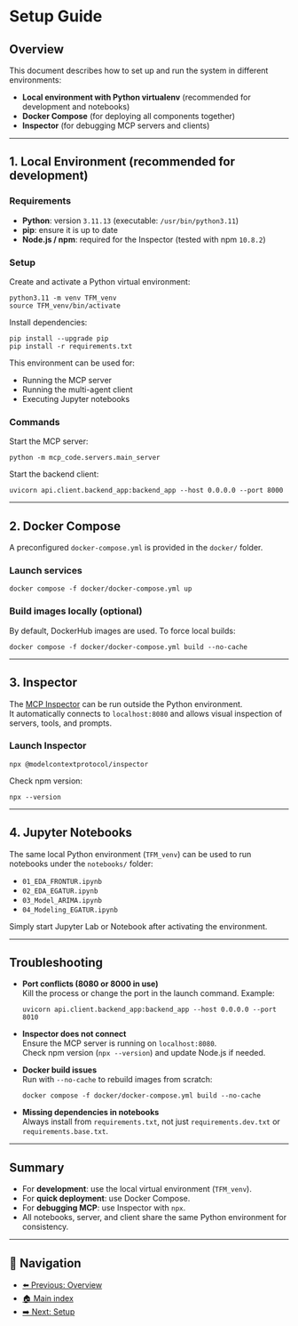 # Setup Guide

## Overview

This document describes how to set up and run the system in different environments:
- **Local environment with Python virtualenv** (recommended for development and notebooks)
- **Docker Compose** (for deploying all components together)
- **Inspector** (for debugging MCP servers and clients)

---

## 1. Local Environment (recommended for development)

### Requirements
- **Python**: version `3.11.13` (executable: `/usr/bin/python3.11`)
- **pip**: ensure it is up to date
- **Node.js / npm**: required for the Inspector (tested with npm `10.8.2`)

### Setup
Create and activate a Python virtual environment:
```
python3.11 -m venv TFM_venv
source TFM_venv/bin/activate
```

Install dependencies:
```
pip install --upgrade pip
pip install -r requirements.txt
```

This environment can be used for:
- Running the MCP server
- Running the multi-agent client
- Executing Jupyter notebooks

### Commands

Start the MCP server:
```
python -m mcp_code.servers.main_server
```

Start the backend client:
```
uvicorn api.client.backend_app:backend_app --host 0.0.0.0 --port 8000
```

---

## 2. Docker Compose

A preconfigured `docker-compose.yml` is provided in the `docker/` folder.

### Launch services
```
docker compose -f docker/docker-compose.yml up
```

### Build images locally (optional)
By default, DockerHub images are used. To force local builds:
```
docker compose -f docker/docker-compose.yml build --no-cache
```

---

## 3. Inspector

The [MCP Inspector](https://github.com/modelcontextprotocol/inspector) can be run outside the Python environment.  
It automatically connects to `localhost:8080` and allows visual inspection of servers, tools, and prompts.

### Launch Inspector
```
npx @modelcontextprotocol/inspector
```

Check npm version:
```
npx --version
```

---

## 4. Jupyter Notebooks

The same local Python environment (`TFM_venv`) can be used to run notebooks under the `notebooks/` folder:
- `01_EDA_FRONTUR.ipynb`
- `02_EDA_EGATUR.ipynb`
- `03_Model_ARIMA.ipynb`
- `04_Modeling_EGATUR.ipynb`

Simply start Jupyter Lab or Notebook after activating the environment.

---

## Troubleshooting

- **Port conflicts (8080 or 8000 in use)**  
  Kill the process or change the port in the launch command. Example:  
  ```
  uvicorn api.client.backend_app:backend_app --host 0.0.0.0 --port 8010
  ```

- **Inspector does not connect**  
  Ensure the MCP server is running on `localhost:8080`.  
  Check npm version (`npx --version`) and update Node.js if needed.

- **Docker build issues**  
  Run with `--no-cache` to rebuild images from scratch:  
  ```
  docker compose -f docker/docker-compose.yml build --no-cache
  ```

- **Missing dependencies in notebooks**  
  Always install from `requirements.txt`, not just `requirements.dev.txt` or `requirements.base.txt`.

---

## Summary

- For **development**: use the local virtual environment (`TFM_venv`).  
- For **quick deployment**: use Docker Compose.  
- For **debugging MCP**: use Inspector with `npx`.  
- All notebooks, server, and client share the same Python environment for consistency.

------------------------------------------------------------------------

## 🧭 Navigation

- [⬅️ Previous: Overview](/01_overview.md)
- [🏠 Main index](../README.md#documentation)
- [➡️ Next: Setup](/02_setup.md)